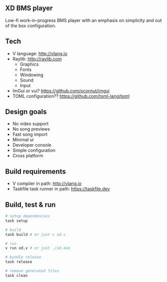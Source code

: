 ## XD BMS player
Low-fi work-in-progress BMS player with an emphasis on simplicity and out of the box configuration.

## Tech
- V language: http://vlang.io
- Raylib: http://raylib.com
  - Graphics
  - Fonts
  - Windowing
  - Sound
  - Input
- ImGui or vui? https://github.com/ocornut/imgui
- TOML configuration?? https://github.com/toml-lang/toml

## Design goals
- No video support
- No song previews
- Fast song import
- Minimal ui
- Developer console
- Simple configuration
- Cross platform

## Build requirements
- V compiler in path: http://vlang.io
- Taskfile task runner in path: https://taskfile.dev

## Build, test & run
```sh
# setup dependencies
task setup

# build
task build # or just v xd.v

# run
v run xd.v # or just ./xd.exe

# bundle release
task release

# remove generated files
task clean
```
